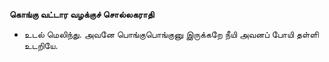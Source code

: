 **கொங்கு வட்டார வழக்குச் சொல்லகராதி**
- உடல் மெலிந்து. அவனே பொங்குபொங்குனு இருக்கறே நீயி அவனப் போயி தள்ளி உடறியே.

